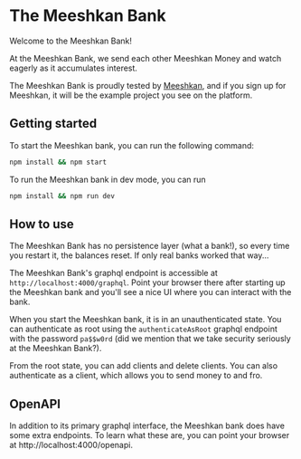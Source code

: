 # The Meeshkan Bank

Welcome to the Meeshkan Bank!

At the Meeshkan Bank, we send each other Meeshkan Money and watch eagerly as it accumulates interest.

The Meeshkan Bank is proudly tested by [Meeshkan](https://meeshkan.com), and if you sign up for Meeshkan, it will be the example project you see on the platform.

## Getting started

To start the Meeshkan bank, you can run the following command:

```bash
npm install && npm start
```

To run the Meeshkan bank in dev mode, you can run

```bash
npm install && npm run dev
```

## How to use

The Meeshkan Bank has no persistence layer (what a bank!), so every time you restart it, the balances reset. If only real banks worked that way...

The Meeshkan Bank's graphql endpoint is accessible at `http://localhost:4000/graphql`. Point your browser there after starting up the Meeshkan bank and you'll see a nice UI where you can interact with the bank.

When you start the Meeshkan bank, it is in an unauthenticated state. You can authenticate as root using the `authenticateAsRoot` graphql endpoint with the password `pa$$w0rd` (did we mention that we take security seriously at the Meeshkan Bank?).

From the root state, you can add clients and delete clients. You can also authenticate as a client, which allows you to send money to and fro.

## OpenAPI

In addition to its primary graphql interface, the Meeshkan bank does have some extra endpoints. To learn what these are, you can point your browser at http://localhost:4000/openapi.
